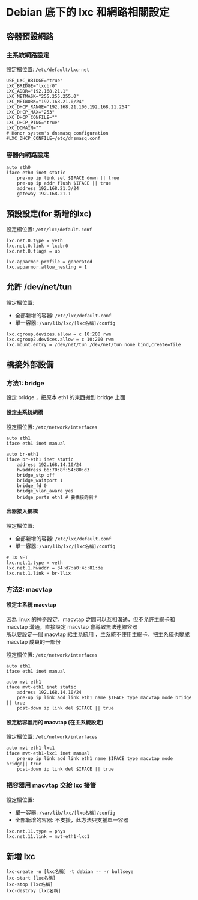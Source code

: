 # Debian 底下的 lxc 和網路相關設定

## 容器預設網路

### 主系統網路設定

設定檔位置: `/etc/default/lxc-net`
```
USE_LXC_BRIDGE="true"
LXC_BRIDGE="lxcbr0"
LXC_ADDR="192.168.21.1"
LXC_NETMASK="255.255.255.0"
LXC_NETWORK="192.168.21.0/24"
LXC_DHCP_RANGE="192.168.21.100,192.168.21.254"
LXC_DHCP_MAX="253"
LXC_DHCP_CONFILE=""
LXC_DHCP_PING="true"
LXC_DOMAIN=""
# Honor system's dnsmasq configuration
#LXC_DHCP_CONFILE=/etc/dnsmasq.conf
```

### 容器內網路設定
```
auto eth0
iface eth0 inet static
    pre-up ip link set $IFACE down || true
    pre-up ip addr flush $IFACE || true
    address 192.168.21.3/24
    gateway 192.168.21.1
```


## 預設設定(for 新增的lxc)

設定檔位置: `/etc/lxc/default.conf`
```
lxc.net.0.type = veth
lxc.net.0.link = lxcbr0
lxc.net.0.flags = up

lxc.apparmor.profile = generated
lxc.apparmor.allow_nesting = 1
```


## 允許 /dev/net/tun

設定檔位置: 
* 全部新增的容器: `/etc/lxc/default.conf`
* 單一容器: `/var/lib/lxc/[lxc名稱]/config`

```
lxc.cgroup.devices.allow = c 10:200 rwm
lxc.cgroup2.devices.allow = c 10:200 rwm
lxc.mount.entry = /dev/net/tun /dev/net/tun none bind,create=file
```

## 橋接外部設備

### 方法1: bridge

設定 bridge ，把原本 eth1 的東西搬到 bridge 上面

#### 設定主系統網橋

設定檔位置: `/etc/network/interfaces`
```
auto eth1
iface eth1 inet manual

auto br-eth1
iface br-eth1 inet static
    address 192.168.14.10/24
    hwaddress b6:70:8f:54:80:d3
    bridge_stp off
    bridge_waitport 1
    bridge_fd 0
    bridge_vlan_aware yes
    bridge_ports eth1 # 要橋接的網卡
```

#### 容器接入網橋

設定檔位置: 
* 全部新增的容器: `/etc/lxc/default.conf`
* 單一容器: `/var/lib/lxc/[lxc名稱]/config`

```
# IX NET
lxc.net.1.type = veth
lxc.net.1.hwaddr = 34:d7:a0:4c:81:de
lxc.net.1.link = br-llix
```

### 方法2: macvtap

#### 設定主系統 macvtap

因為 linux 的神奇設定，macvtap 之間可以互相溝通，但不允許主網卡和 macvtap 溝通，直接設定 macvtap 會導致無法連線容器  
所以要設定一個 macvtap 給主系統用 ，主系統不使用主網卡，把主系統也變成 macvtap 成員的一部份  

設定檔位置: `/etc/network/interfaces`
```
auto eth1
iface eth1 inet manual

auto mvt-eth1
iface mvt-eth1 inet static
    address 192.168.14.10/24
    pre-up ip link add link eth1 name $IFACE type macvtap mode bridge || true
    post-down ip link del $IFACE || true
```

#### 設定給容器用的 macvtap (在主系統設定)

設定檔位置: `/etc/network/interfaces`
```
auto mvt-eth1-lxc1
iface mvt-eth1-lxc1 inet manual
    pre-up ip link add link eth1 name $IFACE type macvtap mode bridge|| true
    post-down ip link del $IFACE || true
```
### 把容器用 macvtap 交給 lxc 接管

設定檔位置: 
* 單一容器: `/var/lib/lxc/[lxc名稱]/config`
* 全部新增的容器: 不支援，此方法只支援單一容器

```
lxc.net.11.type = phys
lxc.net.11.link = mvt-eth1-lxc1
```

## 新增 lxc
```
lxc-create -n [lxc名稱] -t debian -- -r bullseye
lxc-start [lxc名稱]
lxc-stop [lxc名稱]
lxc-destroy [lxc名稱]
```
